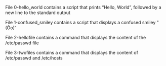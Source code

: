 File 0-hello_world contains a script that prints “Hello, World”, followed by a new line to the standard output

File 1-confused_smiley contains a script that displays a confused smiley "(Ôo)'

File 2-hellofile contains a command that displays the content of the /etc/passwd file

File 3-twofiles contains a command that displays the content of /etc/passwd and /etc/hosts

